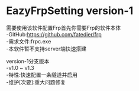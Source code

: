 # EazyFrpSetting  version-1

需要使用该软件配置Frp首先你需要Frp的软件本体  
-GitHub:https://github.com/fatedier/frp  
-需求文件:frpc.exe  
-本软件暂不支持server端快速搭建  
  
version-1分支版本  
-v1.0 ~ v1.3  
-特性:快速配置一条隧道并启用  
-维护[次要]:重大问题修复  

